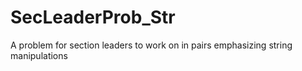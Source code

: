# SecLeaderProb_Str
A problem for section leaders to work on in pairs emphasizing string manipulations
